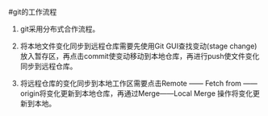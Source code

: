 ﻿#git的工作流程1. git采用分布式合作流程。2. 将本地文件变化同步到远程仓库需要先使用Git GUI查找变动(stage change)放入暂存区，再点击commit使变动移动到本地仓库，再进行push使文件变化同步到远程仓库。3. 将远程仓库的变化同步到本地工作区需要点击Remote —— Fetch from —— origin将变化更新到本地仓库，再通过Merge——Local Merge 操作将变化更新到本地。
